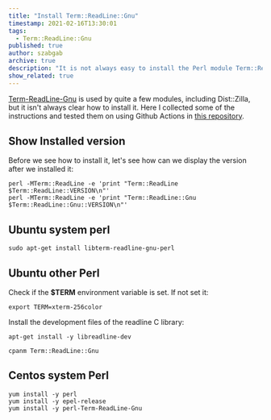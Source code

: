 ```yaml
---
title: "Install Term::ReadLine::Gnu"
timestamp: 2021-02-16T13:30:01
tags:
  - Term::ReadLine::Gnu
published: true
author: szabgab
archive: true
description: "It is not always easy to install the Perl module Term::ReadLine::Gnu"
show_related: true
---
```



[Term-ReadLine-Gnu](https://metacpan.org/release/Term-ReadLine-Gnu) is used by quite a few modules, including Dist::Zilla,
but it isn't always clear how to install it. Here I collected some of the instructions and tested them on
using Github Actions in [this repository](https://github.com/szabgab/testing-Term-ReadLine-Gnu/actions).


## Show Installed version

Before we see how to install it, let's see how can we display the version after we installed it:

```
perl -MTerm::ReadLine -e 'print "Term::ReadLine $Term::ReadLine::VERSION\n"'
perl -MTerm::ReadLine -e 'print "Term::ReadLine::Gnu $Term::ReadLine::Gnu::VERSION\n"'
```


## Ubuntu system perl

```
sudo apt-get install libterm-readline-gnu-perl
```

## Ubuntu other Perl

Check if the **$TERM** environment variable is set. If not set it:

```
export TERM=xterm-256color
```

Install the development files of the readline C library:

```
apt-get install -y libreadline-dev
```

```
cpanm Term::ReadLine::Gnu
```

## Centos system Perl

```
yum install -y perl
yum install -y epel-release
yum install -y perl-Term-ReadLine-Gnu
```


